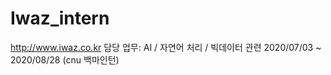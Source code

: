 # Iwaz_intern
http://www.iwaz.co.kr 담당 업무: AI / 자연어 처리 / 빅데이터 관련 2020/07/03 ~ 2020/08/28 (cnu 백마인턴)
